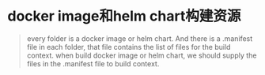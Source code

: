 # docker image和helm chart构建资源

> every folder is a docker image or helm chart. And there is a .manifest file in each folder, that file contains the list of files for the build context. when build docker image or helm chart, we should supply the files in the .manifest file to build context.